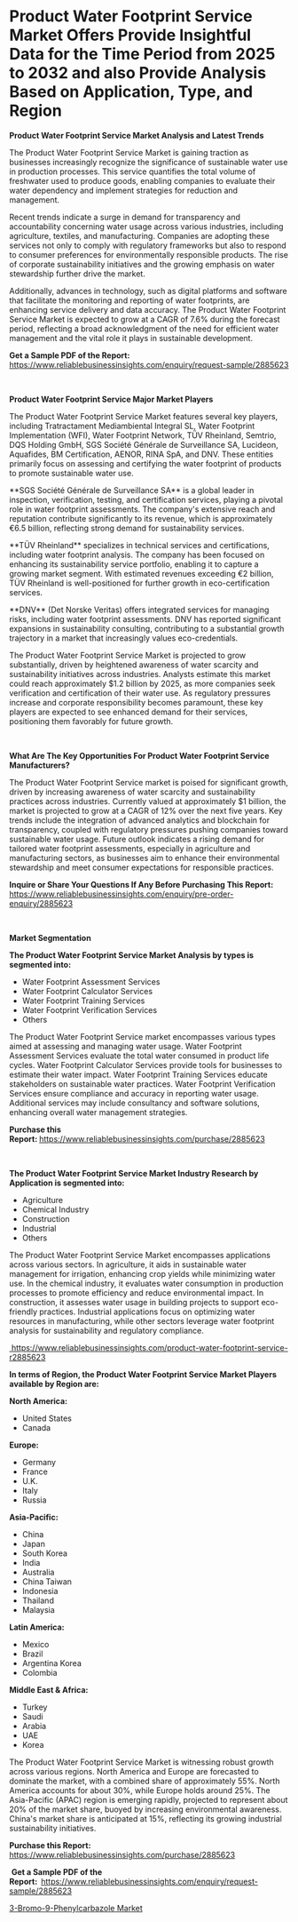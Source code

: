 <p><h1>Product Water Footprint Service Market Offers Provide Insightful Data for the Time Period from 2025 to 2032 and also Provide Analysis Based on Application, Type, and Region</h1></p><p><strong>Product Water Footprint Service Market Analysis and Latest Trends</strong></p>
<p><p>The Product Water Footprint Service Market is gaining traction as businesses increasingly recognize the significance of sustainable water use in production processes. This service quantifies the total volume of freshwater used to produce goods, enabling companies to evaluate their water dependency and implement strategies for reduction and management. </p><p>Recent trends indicate a surge in demand for transparency and accountability concerning water usage across various industries, including agriculture, textiles, and manufacturing. Companies are adopting these services not only to comply with regulatory frameworks but also to respond to consumer preferences for environmentally responsible products. The rise of corporate sustainability initiatives and the growing emphasis on water stewardship further drive the market.</p><p>Additionally, advances in technology, such as digital platforms and software that facilitate the monitoring and reporting of water footprints, are enhancing service delivery and data accuracy. The Product Water Footprint Service Market is expected to grow at a CAGR of 7.6% during the forecast period, reflecting a broad acknowledgment of the need for efficient water management and the vital role it plays in sustainable development.</p></p>
<p><strong>Get a Sample PDF of the Report:&nbsp;</strong> <a href="https://www.reliablebusinessinsights.com/enquiry/request-sample/2885623?utm_campaign=2983&utm_medium=2&utm_source=Github&utm_content=ia&utm_term=13032025&utm_id=product-water-footprint-service">https://www.reliablebusinessinsights.com/enquiry/request-sample/2885623</a></p>
<p>&nbsp;</p>
<p><strong>Product Water Footprint Service Major Market Players</strong></p>
<p><p>The Product Water Footprint Service Market features several key players, including Tratractament Mediambiental Integral SL, Water Footprint Implementation (WFI), Water Footprint Network, TÜV Rheinland, Semtrio, DQS Holding GmbH, SGS Société Générale de Surveillance SA, Lucideon, Aquafides, BM Certification, AENOR, RINA SpA, and DNV. These entities primarily focus on assessing and certifying the water footprint of products to promote sustainable water use.</p><p>**SGS Société Générale de Surveillance SA** is a global leader in inspection, verification, testing, and certification services, playing a pivotal role in water footprint assessments. The company's extensive reach and reputation contribute significantly to its revenue, which is approximately €6.5 billion, reflecting strong demand for sustainability services.</p><p>**TÜV Rheinland** specializes in technical services and certifications, including water footprint analysis. The company has been focused on enhancing its sustainability service portfolio, enabling it to capture a growing market segment. With estimated revenues exceeding €2 billion, TÜV Rheinland is well-positioned for further growth in eco-certification services.</p><p>**DNV** (Det Norske Veritas) offers integrated services for managing risks, including water footprint assessments. DNV has reported significant expansions in sustainability consulting, contributing to a substantial growth trajectory in a market that increasingly values eco-credentials.</p><p>The Product Water Footprint Service Market is projected to grow substantially, driven by heightened awareness of water scarcity and sustainability initiatives across industries. Analysts estimate this market could reach approximately $1.2 billion by 2025, as more companies seek verification and certification of their water use. As regulatory pressures increase and corporate responsibility becomes paramount, these key players are expected to see enhanced demand for their services, positioning them favorably for future growth.</p></p>
<p>&nbsp;</p>
<p><strong>What Are The Key Opportunities For Product Water Footprint Service Manufacturers?</strong></p>
<p><p>The Product Water Footprint Service market is poised for significant growth, driven by increasing awareness of water scarcity and sustainability practices across industries. Currently valued at approximately $1 billion, the market is projected to grow at a CAGR of 12% over the next five years. Key trends include the integration of advanced analytics and blockchain for transparency, coupled with regulatory pressures pushing companies toward sustainable water usage. Future outlook indicates a rising demand for tailored water footprint assessments, especially in agriculture and manufacturing sectors, as businesses aim to enhance their environmental stewardship and meet consumer expectations for responsible practices.</p></p>
<p><strong>Inquire or Share Your Questions If Any Before Purchasing This Report:</strong> <a href="https://www.reliablebusinessinsights.com/enquiry/pre-order-enquiry/2885623?utm_campaign=2983&utm_medium=2&utm_source=Github&utm_content=ia&utm_term=13032025&utm_id=product-water-footprint-service">https://www.reliablebusinessinsights.com/enquiry/pre-order-enquiry/2885623</a></p>
<p>&nbsp;</p>
<p><strong>Market Segmentation</strong></p>
<p><strong>The Product Water Footprint Service Market Analysis by types is segmented into:</strong></p>
<p><ul><li>Water Footprint Assessment Services</li><li>Water Footprint Calculator Services</li><li>Water Footprint Training Services</li><li>Water Footprint Verification Services</li><li>Others</li></ul></p>
<p><p>The Product Water Footprint Service market encompasses various types aimed at assessing and managing water usage. Water Footprint Assessment Services evaluate the total water consumed in product life cycles. Water Footprint Calculator Services provide tools for businesses to estimate their water impact. Water Footprint Training Services educate stakeholders on sustainable water practices. Water Footprint Verification Services ensure compliance and accuracy in reporting water usage. Additional services may include consultancy and software solutions, enhancing overall water management strategies.</p></p>
<p><strong>Purchase this Report:&nbsp;</strong><a href="https://www.reliablebusinessinsights.com/purchase/2885623?utm_campaign=2983&utm_medium=2&utm_source=Github&utm_content=ia&utm_term=13032025&utm_id=product-water-footprint-service">https://www.reliablebusinessinsights.com/purchase/2885623</a></p>
<p>&nbsp;</p>
<p><strong>The Product Water Footprint Service Market Industry Research by Application is segmented into:</strong></p>
<p><ul><li>Agriculture</li><li>Chemical Industry</li><li>Construction</li><li>Industrial</li><li>Others</li></ul></p>
<p><p>The Product Water Footprint Service Market encompasses applications across various sectors. In agriculture, it aids in sustainable water management for irrigation, enhancing crop yields while minimizing water use. In the chemical industry, it evaluates water consumption in production processes to promote efficiency and reduce environmental impact. In construction, it assesses water usage in building projects to support eco-friendly practices. Industrial applications focus on optimizing water resources in manufacturing, while other sectors leverage water footprint analysis for sustainability and regulatory compliance.</p></p>
<p><a href="https://www.reliablebusinessinsights.com/product-water-footprint-service-r2885623?utm_campaign=2983&utm_medium=2&utm_source=Github&utm_content=ia&utm_term=13032025&utm_id=product-water-footprint-service">&nbsp;https://www.reliablebusinessinsights.com/product-water-footprint-service-r2885623</a></p>
<p><strong>In terms of Region, the Product Water Footprint Service Market Players available by Region are:</strong></p>
<p>
    <p> <strong> North America: </strong>
        <ul>
            <li>United States</li>
            <li>Canada</li>
        </ul>
        </p> 
    <p> <strong> Europe: </strong>
        <ul>
            <li>Germany</li>
            <li>France</li>
            <li>U.K.</li>
            <li>Italy</li>
            <li>Russia</li>
        </ul>
        </p> 
    <p> <strong> Asia-Pacific: </strong>
        <ul>
            <li>China</li>
            <li>Japan</li>
            <li>South Korea</li>
            <li>India</li>
            <li>Australia</li>
            <li>China Taiwan</li>
            <li>Indonesia</li>
            <li>Thailand</li>
            <li>Malaysia</li>
        </ul>
        </p> 
    <p> <strong> Latin America: </strong>
        <ul>
            <li>Mexico</li>
            <li>Brazil</li>
            <li>Argentina Korea</li>
            <li>Colombia</li>
        </ul>
        </p> 
    <p> <strong> Middle East & Africa: </strong>
        <ul>
            <li>Turkey</li>
            <li>Saudi</li>
            <li>Arabia</li>
            <li>UAE</li>
            <li>Korea</li>
        </ul>
    </p>
    </p>
<p><p>The Product Water Footprint Service Market is witnessing robust growth across various regions. North America and Europe are forecasted to dominate the market, with a combined share of approximately 55%. North America accounts for about 30%, while Europe holds around 25%. The Asia-Pacific (APAC) region is emerging rapidly, projected to represent about 20% of the market share, buoyed by increasing environmental awareness. China's market share is anticipated at 15%, reflecting its growing industrial sustainability initiatives.</p></p>
<p><strong>Purchase this Report: </strong><a href="https://www.reliablebusinessinsights.com/purchase/2885623?utm_campaign=2983&utm_medium=2&utm_source=Github&utm_content=ia&utm_term=13032025&utm_id=product-water-footprint-service">https://www.reliablebusinessinsights.com/purchase/2885623</a></p>
<p>&nbsp;<strong>Get a Sample PDF of the Report:&nbsp;&nbsp;</strong><a href="https://www.reliablebusinessinsights.com/enquiry/request-sample/2885623?utm_campaign=2983&utm_medium=2&utm_source=Github&utm_content=ia&utm_term=13032025&utm_id=product-water-footprint-service">https://www.reliablebusinessinsights.com/enquiry/request-sample/2885623</a></p>
<p><strong></strong></p>
<p><p><a href="https://github.com/mriwacraane/Market-Research-Report-List-1/blob/main/3-bromo-9-phenylcarbazole-market.md?utm_campaign=2983&utm_medium=2&utm_source=Github&utm_content=ia&utm_term=13032025&utm_id=product-water-footprint-service">3-Bromo-9-Phenylcarbazole Market</a></p></p>